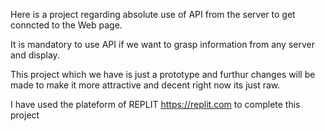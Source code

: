 Here is a project regarding absolute use of API from the server to get conncted to the Web page.


It is mandatory to use API if we want to grasp information from any server and display.


This project which we have is just a prototype and furthur changes will be made to make it more attractive and decent right now its just raw.


I have used the plateform of REPLIT https://replit.com to complete this project
